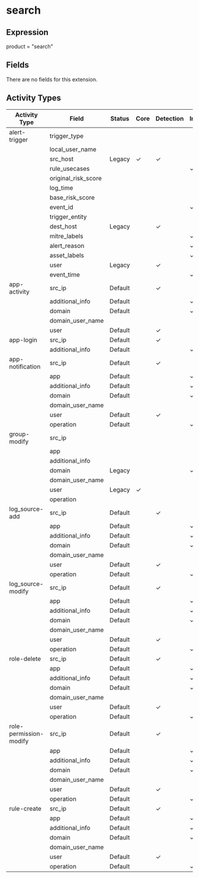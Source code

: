 search
======

Expression
----------

product = "search"

Fields
------

There are no fields for this extension.

Activity Types
--------------

| Activity Type          | Field               | Status  | Core     | Detection | Informational |
| ---------------------- | ------------------- | ------- | -------- | --------- | ------------- |
| alert-trigger          | trigger_type        |         |          |           |               |
|                        | local_user_name     |         |          |           |               |
|                        | src_host            | Legacy  | &#10003; | &#10003;  |               |
|                        | rule_usecases       |         |          |           | &#10003;      |
|                        | original_risk_score |         |          |           |               |
|                        | log_time            |         |          |           |               |
|                        | base_risk_score     |         |          |           |               |
|                        | event_id            |         |          |           | &#10003;      |
|                        | trigger_entity      |         |          |           |               |
|                        | dest_host           | Legacy  |          | &#10003;  |               |
|                        | mitre_labels        |         |          |           | &#10003;      |
|                        | alert_reason        |         |          |           | &#10003;      |
|                        | asset_labels        |         |          |           | &#10003;      |
|                        | user                | Legacy  |          | &#10003;  |               |
|                        | event_time          |         |          |           | &#10003;      |
| app-activity           | src_ip              | Default |          | &#10003;  |               |
|                        | additional_info     | Default |          |           | &#10003;      |
|                        | domain              | Default |          |           | &#10003;      |
|                        | domain_user_name    |         |          |           |               |
|                        | user                | Default |          | &#10003;  |               |
| app-login              | src_ip              | Default |          | &#10003;  |               |
|                        | additional_info     | Default |          |           | &#10003;      |
| app-notification       | src_ip              | Default |          | &#10003;  |               |
|                        | app                 | Default |          |           | &#10003;      |
|                        | additional_info     | Default |          |           | &#10003;      |
|                        | domain              | Default |          |           | &#10003;      |
|                        | domain_user_name    |         |          |           |               |
|                        | user                | Default |          | &#10003;  |               |
|                        | operation           | Default |          |           | &#10003;      |
| group-modify           | src_ip              |         |          |           |               |
|                        | app                 |         |          |           |               |
|                        | additional_info     |         |          |           |               |
|                        | domain              | Legacy  |          |           | &#10003;      |
|                        | domain_user_name    |         |          |           |               |
|                        | user                | Legacy  | &#10003; |           |               |
|                        | operation           |         |          |           |               |
| log_source-add         | src_ip              | Default |          | &#10003;  |               |
|                        | app                 | Default |          |           | &#10003;      |
|                        | additional_info     | Default |          |           | &#10003;      |
|                        | domain              | Default |          |           | &#10003;      |
|                        | domain_user_name    |         |          |           |               |
|                        | user                | Default |          | &#10003;  |               |
|                        | operation           | Default |          |           | &#10003;      |
| log_source-modify      | src_ip              | Default |          | &#10003;  |               |
|                        | app                 | Default |          |           | &#10003;      |
|                        | additional_info     | Default |          |           | &#10003;      |
|                        | domain              | Default |          |           | &#10003;      |
|                        | domain_user_name    |         |          |           |               |
|                        | user                | Default |          | &#10003;  |               |
|                        | operation           | Default |          |           | &#10003;      |
| role-delete            | src_ip              | Default |          | &#10003;  |               |
|                        | app                 | Default |          |           | &#10003;      |
|                        | additional_info     | Default |          |           | &#10003;      |
|                        | domain              | Default |          |           | &#10003;      |
|                        | domain_user_name    |         |          |           |               |
|                        | user                | Default |          | &#10003;  |               |
|                        | operation           | Default |          |           | &#10003;      |
| role-permission-modify | src_ip              | Default |          | &#10003;  |               |
|                        | app                 | Default |          |           | &#10003;      |
|                        | additional_info     | Default |          |           | &#10003;      |
|                        | domain              | Default |          |           | &#10003;      |
|                        | domain_user_name    |         |          |           |               |
|                        | user                | Default |          | &#10003;  |               |
|                        | operation           | Default |          |           | &#10003;      |
| rule-create            | src_ip              | Default |          | &#10003;  |               |
|                        | app                 | Default |          |           | &#10003;      |
|                        | additional_info     | Default |          |           | &#10003;      |
|                        | domain              | Default |          |           | &#10003;      |
|                        | domain_user_name    |         |          |           |               |
|                        | user                | Default |          | &#10003;  |               |
|                        | operation           | Default |          |           | &#10003;      |


